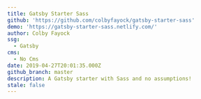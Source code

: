 ```yaml
---
title: Gatsby Starter Sass
github: 'https://github.com/colbyfayock/gatsby-starter-sass'
demo: 'https://gatsby-starter-sass.netlify.com/'
author: Colby Fayock
ssg:
  - Gatsby
cms:
  - No Cms
date: 2019-04-27T20:01:35.000Z
github_branch: master
description: A Gatsby starter with Sass and no assumptions!
stale: false
---
```

